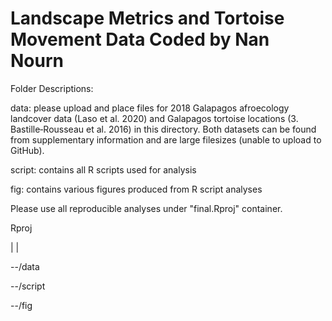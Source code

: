 # Landscape Metrics and Tortoise Movement Data Coded by Nan Nourn

Folder Descriptions:

data: please upload and place files for 2018 Galapagos afroecology landcover data (Laso et al. 2020) and Galapagos tortoise locations (3.	Bastille‐Rousseau et al. 2016) in this directory. Both datasets can be found from supplementary information and are large filesizes (unable to upload to GitHub).

script: contains all R scripts used for analysis

fig: contains various figures produced from R script analyses

Please use all reproducible analyses under "final.Rproj" container. 

Rproj

|
|

--/data

--/script

--/fig
